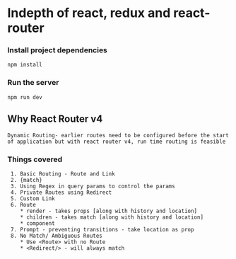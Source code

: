 # Indepth of react, redux and react-router


### Install project dependencies
```
npm install
```

### Run the server
```
npm run dev
```


## Why React Router v4
```
Dynamic Routing- earlier routes need to be configured before the start
of application but with react router v4, run time routing is feasible
```


### Things covered
```
 1. Basic Routing - Route and Link
 2. {match} 
 3. Using Regex in query params to control the params
 4. Private Routes using Redirect
 5. Custom Link
 6. Route 
 	* render - takes props [along with history and location]
 	* children - takes match [along with history and location]
 	* component
 7. Prompt - preventing transitions - take location as prop
 8. No Match/ Ambiguous Routes
 	* Use <Route> with no Route
 	* <Redirect/> - will always match

```
